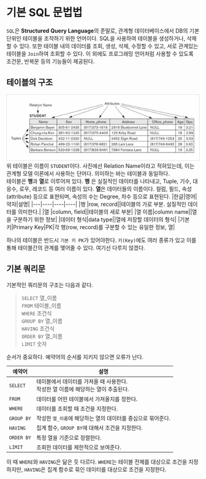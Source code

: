 # 기본 SQL 문법법
`SQL`은 **Structured Query Language**의 준말로, 관계형 데이터베이스에서 DB의 기본 단위인 테이블을 조작하기 위한 언어이다. SQL을 사용하여 테이블을 생성하거나, 삭제할 수 있다. 또한 테이블 내의 데이터를 조회, 생성, 삭제, 수정할 수 있고, 서로 관계있는 테이블을 `Join`하여 조회할 수 있다. 이 외에도 프로그래밍 언어처럼 사용할 수 있도록 조건문, 반복문 등의 기능들이 제공된다.</br>

## 테이블의 구조
![rdb_table](./images/rdb_table.jpeg)
위 테이블은 이름이 `STUDENT`이다. 사진에선 Relation Name이라고 적혀있는데, 이는 관계형 모델 이론에서 사용하는 단어다. 의미하는 바는 테이블과 동일하다.</br>
테이블은 **행**과 **열**로 이루어져 있다. **행** 은 실질적인 데이터를 나타내고, Tuple, 기수, 대응수, 로우, 레코드 등 여러 이름이 있다. **열**은 데이터들의 이름이다. 컬럼, 필드, 속성(attribute) 등으로 표현되며, 속성의 수는 Degree, 차수 등으로 표현된다.
|한글|영어|약자|설명|
|---|----|----|----|
|행 |row, record||테이블의 가로 부분. 실질적인 데이터를 의미한다.|
|열 |column, field||테이블의 세로 부분|
|열 이름|column name||열을 구분하기 위한 정보|
|데이터 형식|data type||열에 저장할 데이터의 형식|
|기본 키|Primary Key|PK|각 행(row, record)를 구분할 수 있는 유일한 정보, 열|

하나의 테이블은 반드시 `기본 키 PK`가 있어야한다. `키(Key)`에도 여러 종류가 있고 이를 통해 테이블간의 관계를 맺어줄 수 있다. 여기선 다루지 않겠다.

## 기본 쿼리문
기본적인 쿼리문의 구조는 다음과 같다.</br>

> `SELECT` 열_이름</br>
`FROM` 테이블_이름</br>
`WHERE` 조건식</br>
`GROUP BY` 열_이름</br>
`HAVING` 조건식</br>
`ORDER BY` 열_이름</br>
`LIMIT` 숫자</br>

순서가 중요하다. 예약어의 순서를 지키지 않으면 오류가 난다. 

|예약어|설명|
|-----|----|
|`SELECT`|테이블에서 데이터를 가져올 때 사용한다.</br>작성한 열 이름에 해당하는 열이 추출된다.|
|`FROM`|데이터를 어떤 테이블에서 가져올지를 정한다.|
|`WHERE`|데이터를 조회할 때 조건을 지정한다.|
|`GROUP BY`|작성한 `열_이름`에 해당하는 열의 데이터를 중심으로 묶어준다.|
|`HAVING`|집계 함수, `GROUP BY`에 대해서 조건을 지정한다.|
|`ORDER BY`|특정 열을 기준으로 정렬한다.|
|`LIMIT`|조회한 데이터를 제한적으로 보여준다.|

이 때 `WHERE`와 `HAVING`은 닮은 듯 다르다. `WHERE`는 테이블 전체를 대상으로 조건을 지정하지만, `HAVING`은 집계 함수로 묶인 데이터를 대상으로 조건을 지정한다.</br>



